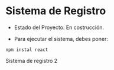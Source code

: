 <h1>Sistema de Registro</h1>

- Estado del Proyecto: En costrucción.

- Para ejecutar el sistema, debes poner:

```npm instal react```

Sistema de registro 2
